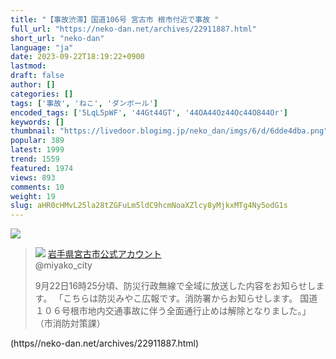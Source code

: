 ```yaml
---
title: "【事故渋滞】国道106号 宮古市 根市付近で事故 "
full_url: "https://neko-dan.net/archives/22911887.html"
short_url: "neko-dan"
language: "ja"
date: 2023-09-22T18:19:22+0900
lastmod: 
draft: false
author: []
categories: []
tags: ['事故', 'ねこ', 'ダンボール']
encoded_tags: ['5LqL5pWF', '44Gt44GT', '44OA44Oz44Oc44O844Or']
keywords: []
thumbnail: "https://livedoor.blogimg.jp/neko_dan/imgs/6/d/6dde4dba.png"
popular: 389
latest: 1999
trend: 1559
featured: 1974
views: 893
comments: 10
weight: 19
slug: aHR0cHMvL25la28tZGFuLm5ldC9hcmNoaXZlcy8yMjkxMTg4Ny5odG1s
---
```


![](https://livedoor.blogimg.jp/neko_dan/imgs/6/d/6dde4dba.png)

<blockquote id='twibody9NdCXbRTXK'> <p> <img src='https//livedoor.blogimg.jp/neko_dan/imgs/6/e/6e3b9615.jpg'> <a href='https//twitter.com/miyako_city/status/1705127481723036113' target='_blank'>岩手県宮古市公式アカウント </a><br> @miyako_city </p> <p id='twitext9NdCXbRTXK'> 9月22日16時25分頃、防災行政無線で全域に放送した内容をお知らせします。 「こちらは防災みやこ広報です。消防署からお知らせします。 国道１０６号根市地内交通事故に伴う全面通行止めは解除となりました。」 （市消防対策課） </p> </blockquote> 

(https//neko-dan.net/archives/22911887.html)
